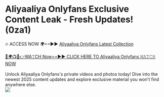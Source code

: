 # Aliyaaliya Onlyfans Exclusive Content Leak - Fresh Updates! (0za1)

🔥 ACCESS NOW 🌍==►► <a href="https://tinyurl.com/kvy9nzfs" rel="nofollow">Aliyaaliya Onlyfans Latest Collection</a>
<br><br>
[🔴🌍📺📱👉WA𝚃CH Now==►► CLICK HERE TO Aliyaaliya Onlyfans 𝚆𝙰𝚃𝙲𝙷 NOW](https://tinyurl.com/kvy9nzfs)
<br><br>
Unlock Aliyaaliya Onlyfans's private videos and photos today! Dive into the newest 2025 content updates and explore exclusive material you won’t find anywhere else.
<br>
<a href="https://tinyurl.com/kvy9nzfs" rel="nofollow" data-target="animated-image.originalLink"><img src="https://camo.githubusercontent.com/8a4f000d20f83aca3bf7ec5f350d767afa0574a8a352519fd8cfa583a6f93a33/68747470733a2f2f692e696d6775722e636f6d2f644a486b345a712e676966" data-canonical-src="https://i.imgur.com/dJHk4Zq.gif" style="max-width: 100%; display: inline-block;" data-target="animated-image.originalImage"></a>
<br>
